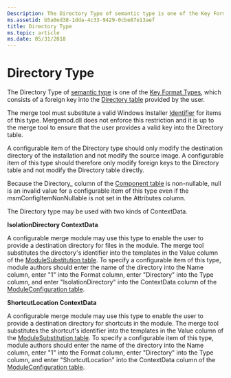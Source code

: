 ```yaml
---
Description: The Directory Type of semantic type is one of the Key Format Types, which consists of a foreign key into the Directory table provided by the user.
ms.assetid: b5a0ed38-1dda-4c33-9429-0cbe87e13aef
title: Directory Type
ms.topic: article
ms.date: 05/31/2018
---
```


# Directory Type

The Directory Type of [semantic type](semantic-types.md) is one of the [Key Format Types](key-format-types.md), which consists of a foreign key into the [Directory table](directory-table.md) provided by the user.

The merge tool must substitute a valid Windows Installer [Identifier](identifier.md) for items of this type. Mergemod.dll does not enforce this restriction and it is up to the merge tool to ensure that the user provides a valid key into the Directory table.

A configurable item of the Directory type should only modify the destination directory of the installation and not modify the source image. A configurable item of this type should therefore only modify foreign keys to the Directory table and not modify the Directory table directly.

Because the Directory\_ column of the [Component table](component-table.md) is non-nullable, null is an invalid value for a configurable item of this type even if the msmConfigItemNonNullable is not set in the Attributes column.

The Directory type may be used with two kinds of ContextData.

**IsolationDirectory ContextData**

A configurable merge module may use this type to enable the user to provide a destination directory for files in the module. The merge tool substitutes the directory's identifier into the templates in the Value column of the [ModuleSubstitution table](modulesubstitution-table.md). To specify a configurable item of this type, module authors should enter the name of the directory into the Name column, enter "1" into the Format column, enter "Directory" into the Type column, and enter "IsolationDirectory" into the ContextData column of the [ModuleConfiguration table](moduleconfiguration-table.md).

**ShortcutLocation ContextData**

A configurable merge module may use this type to enable the user to provide a destination directory for shortcuts in the module. The merge tool substitutes the shortcut's identifier into the templates in the Value column of the [ModuleSubstitution table](modulesubstitution-table.md). To specify a configurable item of this type, module authors should enter the name of the directory into the Name column, enter "1" into the Format column, enter "Directory" into the Type column, and enter "ShortcutLocation" into the ContextData column of the [ModuleConfiguration table](moduleconfiguration-table.md).

 

 



